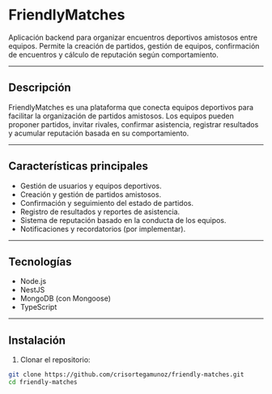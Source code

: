 # FriendlyMatches

Aplicación backend para organizar encuentros deportivos amistosos entre equipos. Permite la creación de partidos, gestión de equipos, confirmación de encuentros y cálculo de reputación según comportamiento.

---

## Descripción

FriendlyMatches es una plataforma que conecta equipos deportivos para facilitar la organización de partidos amistosos. Los equipos pueden proponer partidos, invitar rivales, confirmar asistencia, registrar resultados y acumular reputación basada en su comportamiento.

---

## Características principales

- Gestión de usuarios y equipos deportivos.
- Creación y gestión de partidos amistosos.
- Confirmación y seguimiento del estado de partidos.
- Registro de resultados y reportes de asistencia.
- Sistema de reputación basado en la conducta de los equipos.
- Notificaciones y recordatorios (por implementar).

---

## Tecnologías

- Node.js
- NestJS
- MongoDB (con Mongoose)
- TypeScript

---

## Instalación

1. Clonar el repositorio:
```bash
git clone https://github.com/crisortegamunoz/friendly-matches.git
cd friendly-matches